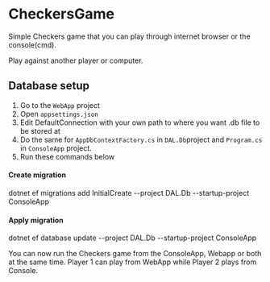 # CheckersGame

Simple Checkers game that you can play through internet browser or the console(cmd).

Play against another player or computer.

## Database setup

1. Go to the `WebApp` project
2. Open `appsettings.json`
3. Edit DefaultConnection with your own path to where you want .db file to be stored at
4. Do the same for `AppDbContextFactory.cs` in `DAL.Db`project and `Program.cs` in `ConsoleApp` project.
5. Run these commands below

#### Create migration
dotnet ef migrations add InitialCreate --project DAL.Db --startup-project ConsoleApp
#### Apply migration
dotnet ef database update --project DAL.Db --startup-project ConsoleApp

You can now run the Checkers game from the ConsoleApp, Webapp or both at the same time. Player 1 can play from WebApp while Player 2 plays from Console. 

